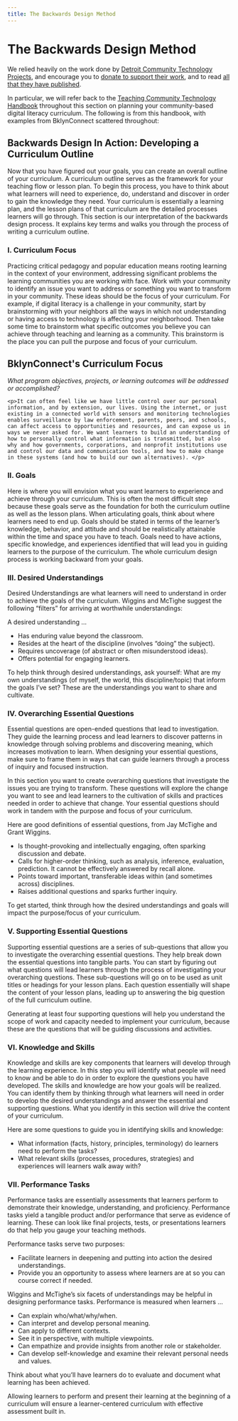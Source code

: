 ```yaml
---
title: The Backwards Design Method
---
```


# The Backwards Design Method

We relied heavily on the work done by [Detroit Community Technology Projects](https://detroitcommunitytech.org/), and encourage you to [donate to support their work](https://www.alliedmedia.org/dctp/donate), and to read [all that they have published](https://detroitcommunitytech.org/?q=learning-materials). 

In particular, we will refer back to the [Teaching Community Technology Handbook](https://detroitcommunitytech.org/sites/default/files/librarypdfs/TeachingCommunityTech.pdf) throughout this section on planning your community-based digital literacy curriculum. The following is from this handbook, with examples from BklynConnect scattered throughout: 

## Backwards Design In Action: Developing a Curriculum Outline

Now that you have figured out your goals, you can create an overall outline of your curriculum. A curriculum outline serves as the framework for your teaching flow or lesson plan. To begin this process, you have to think about what learners will need to experience, do, understand and discover in order to gain the knowledge 
they need. Your curriculum is essentially a learning plan, and the lesson plans of that curriculum are the detailed processes learners will go through. This section is our interpretation of the backwards design process. It explains key terms and walks you through the process of writing a curriculum outline.



### I. Curriculum Focus

Practicing critical pedagogy and popular education means rooting learning in the context of your 
environment, addressing significant problems the learning communities you are working with face. Work 
with your community to identify an issue you want to address or something you want to transform in your 
community. These ideas should be the focus of your curriculum. For example, if digital literacy is a challenge in your community, start by brainstorming with your neighbors all the ways in which not understanding or having access to technology is affecting your neighborhood. Then take some time to brainstorm what specific outcomes you believe you can achieve through teaching and learning as a community. This brainstorm is the 
place you can pull the purpose and focus of your curriculum.

<div class="BC-example">
	<h2>BklynConnect's Curriculum Focus</h2>
	<em>What program objectives, projects, or learning outcomes will be addressed or accomplished?</em>

	<p>It can often feel like we have little control over our personal information, and by extension, our lives. Using the internet, or just existing in a connected world with sensors and monitoring technologies enables surveillance by law enforcement, parents, peers, and schools, can affect access to opportunities and resources, and can expose us in ways we never asked for. We want learners to build an understanding of how to personally control what information is transmitted, but also why and how governments, corporations, and nonprofit institutions use and control our data and communication tools, and how to make change in these systems (and how to build our own alternatives). </p>
</div>

### II. Goals

Here is where you will envision what you want learners to experience and achieve through your curriculum. This is often the most difficult step because these goals serve as the foundation for both the curriculum outline as well as the lesson plans. When articulating goals, think about where learners need to end up. Goals should be stated in terms of the learner’s knowledge, behavior, and attitude and should be realistically attainable within the time and space you have to teach. Goals need to have actions, specific knowledge, and experiences identified that will lead you in guiding learners to the purpose of the curriculum. The whole curriculum design process is working backward from your goals.

### III. Desired Understandings

Desired Understandings are what learners will need to understand in order to achieve the goals of the curriculum. Wiggins and McTighe suggest the following “filters” for arriving at worthwhile understandings:

A desired understanding ...
- Has enduring value beyond the classroom. 
- Resides at the heart of the discipline (involves 
“doing” the subject). 
- Requires uncoverage (of abstract or often 
misunderstood ideas). 
- Offers potential for engaging learners. 

To help think through desired understandings, ask yourself: 
What are my own understandings (of myself, the world, this discipline/topic) that inform the goals I’ve set? These are the understandings you want to share and cultivate. 

### IV. Overarching Essential Questions

Essential questions are open-ended questions that lead to investigation. They guide the learning process and 
lead learners to discover patterns in knowledge through solving problems and discovering meaning, which increases motivation to learn. When designing your essential questions, make sure to frame them in ways that can guide learners through a process of inquiry and focused instruction. 

In this section you want to create overarching questions that investigate the issues you are trying to transform. These questions will explore the change you want to see and lead learners to the cultivation of skills and practices needed in order to achieve that change. Your essential questions should work in tandem with the purpose and focus of your curriculum. 

Here are good definitions of essential questions, from 
Jay McTighe and Grant Wiggins.
- Is thought-provoking and intellectually engaging, 
often sparking discussion and debate.
- Calls for higher-order thinking, such as analysis, 
inference, evaluation, prediction. It cannot be 
effectively answered by recall alone.
- Points toward important, transferable ideas within 
(and sometimes across) disciplines.
- Raises additional questions and sparks further 
inquiry.

To get started, think through how the desired 
understandings and goals will impact the purpose/focus 
of your curriculum. 

### V. Supporting Essential Questions

Supporting essential questions are a series of sub-questions that allow you to investigate the overarching 
essential questions. They help break down the essential questions into tangible parts. You can start by figuring out what questions will lead learners through the process of investigating your overarching questions. These sub-questions will go on to be used as unit titles or headings for your lesson plans. Each question essentially will shape the content of your lesson plans, leading up to answering the big question of the full curriculum outline. 

Generating at least four supporting questions will help you understand the scope of work and capacity needed 
to implement your curriculum, because these are the questions that will be guiding discussions and activities.

### VI. Knowledge and Skills

Knowledge and skills are key components that learners will develop through the learning experience. In this 
step you will identify what people will need to know and be able to do in order to explore the questions you 
have developed. The skills and knowledge are how your goals will be realized. You can identify them by thinking through what learners will need in order to develop the desired understandings and answer the essential and supporting questions. What you identify in this section will drive the content of your curriculum. 

Here are some questions to guide you in identifying 
skills and knowledge:
- What information (facts, history, principles, 
terminology) do learners need to perform the 
tasks? 
- What relevant skills (processes, procedures, 
strategies) and experiences will learners walk 
away with?

### VII. Performance Tasks

Performance tasks are essentially assessments that learners perform to demonstrate their knowledge, 
understanding, and proficiency. Performance tasks yield a tangible product and/or performance that 
serve as evidence of learning. These can look like final projects, tests, or presentations learners do that help you gauge your teaching methods. 

Performance tasks serve two purposes:
- Facilitate learners in deepening and putting into action the desired understandings.
- Provide you an opportunity to assess where learners are at so you can course correct if needed. 

Wiggins and McTighe’s six facets of understandings may be helpful in designing performance tasks. Performance 
is measured when learners ...
- Can explain who/what/why/when. 
- Can interpret and develop personal meaning.
- Can apply to different contexts. 
- See it in perspective, with multiple viewpoints.
- Can empathize and provide insights from another role or stakeholder.
- Can develop self-knowledge and examine their relevant personal needs and values.

Think about what you’ll have learners do to evaluate and document what learning has been achieved. 

Allowing learners to perform and present their learning at the beginning of a curriculum will ensure a learner-centered curriculum with effective assessment built in. 